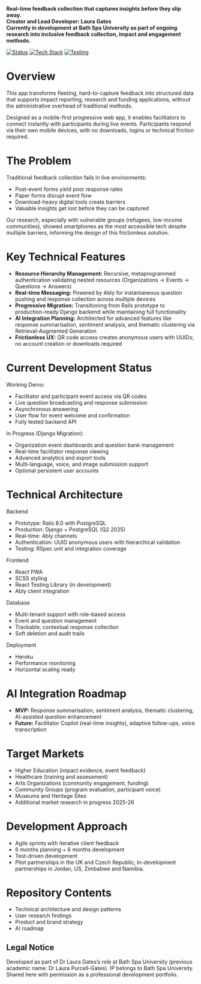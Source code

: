 **Real-time feedback collection that captures insights before they slip away.**<br>
**Creator and Lead Developer: Laura Gates**<br>
**Currently in development at Bath Spa University as part of ongoing research into inclusive feedback collection, impact and engagement methods.**


[![Status](https://img.shields.io/badge/status-active%20development-green)]()
[![Tech Stack](https://img.shields.io/badge/stack-React%20%7C%20Django%20%7C%20PostgreSQL-blue)]()
[![Testing](https://img.shields.io/badge/testing-RSpec%20%7C%20React%20Testing-brightgreen)]()

# Overview
This app transforms fleeting, hard-to-capture feedback into structured data that supports impact reporting, research and funding applications, without the administrative overhead of traditional methods.

Designed as a mobile-first progressive web app, it enables facilitators to connect instantly with participants during live events. Participants respond via their own mobile devices, with no downloads, logins or technical friction required.


# The Problem
Traditional feedback collection fails in live environments:
- Post-event forms yield poor response rates
- Paper forms disrupt event flow
- Download-heavy digital tools create barriers
- Valuable insights get lost before they can be captured

Our research, especially with vulnerable groups (refugees, low-income communities), showed smartphones as the most accessible tech despite multiple barriers, informing the design of this frictionless solution.


# Key Technical Features
- **Resource Hierarchy Management:** Recursive, metaprogrammed authentication validating nested resources (Organizations → Events → Questions → Answers)
- **Real-time Messaging:** Powered by Ably for instantaneous question pushing and response collection across multiple devices
- **Progressive Migration:** Transitioning from Rails prototype to production-ready Django backend while maintaining full functionality
- **AI Integration Planning:** Architected for advanced features like response summarisation, sentiment analysis, and thematic clustering via Retrieval-Augmented Generation
- **Frictionless UX:** QR code access creates anonymous users with UUIDs; no account creation or downloads required


# Current Development Status
Working Demo:
- Facilitator and participant event access via QR codes
- Live question broadcasting and response submission
- Asynchronous answering
- User flow for event welcome and confirmation
- Fully tested backend API

In Progress (Django Migration):
- Organization event dashboards and question bank management
- Real-time facilitator response viewing
- Advanced analytics and export tools
- Multi-language, voice, and image submission support
- Optional persistent user accounts


# Technical Architecture
Backend
- Prototype: Rails 8.0 with PostgreSQL
- Production: Django + PostgreSQL (Q2 2025)
- Real-time: Ably channels
- Authentication: UUID anonymous users with hierarchical validation
- Testing: RSpec unit and integration coverage

Frontend
- React PWA
- SCSS styling
- React Testing Library (in development)
- Ably client integration

Database 
- Multi-tenant support with role-based access
- Event and question management
- Trackable, contextual response collection
- Soft deletion and audit trails 

Deployment
- Heroku
- Performance monitoring
- Horizontal scaling ready


# AI Integration Roadmap
- **MVP:** Response summarisation, sentiment analysis, thematic clustering, AI-assisted question enhancement
- **Future:** Facilitator Copilot (real-time insights), adaptive follow-ups, voice transcription


# Target Markets
- Higher Education (impact evidence, event feedback)
- Healthcare (training and assessment)
- Arts Organizations (community engagement, funding)
- Community Groups (program evaluation, participant voice)
- Museums and Heritage Sites
- Additional market research in progress 2025-26


# Development Approach
- Agile sprints with iterative client feedback
- 6 months planning + 6 months development
- Test-driven development
- Pilot partnerships in the UK and Czech Republic; in-development partnerships in Jordan, US, Zimbabwe and Namibia.


# Repository Contents
- Technical architecture and design patterns
- User research findings
- Product and brand strategy
- AI roadmap

## Legal Notice
Developed as part of Dr Laura Gates’s role at Bath Spa University (previous academic name: Dr Laura Purcell-Gates). IP belongs to Bath Spa University. Shared here with permission as a professional development portfolio.


